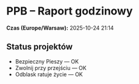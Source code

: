 # PPB – Raport godzinowy
**Czas (Europe/Warsaw):** 2025-10-24 21:14

## Status projektów
- Bezpieczny Pieszy — OK
- Zwolnij przy przejściu — OK
- Odblask ratuje życie — OK

